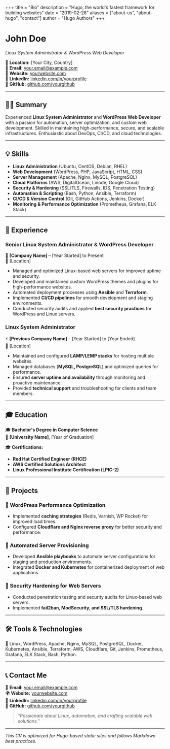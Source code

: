 +++
title = "Bio"
description = "Hugo, the world's fastest framework for building websites"
date = "2019-02-28"
aliases = ["about-us", "about-hugo", "contact"]
author = "Hugo Authors"
+++


# **John Doe**
_Linux System Administrator & WordPress Web Developer_

📍 **Location:** [Your City, Country]  
📧 **Email:** [your.email@example.com](mailto:your.email@example.com)  
🔗 **Website:** [yourwebsite.com](https://yourwebsite.com)  
💼 **LinkedIn:** [linkedin.com/in/yourprofile](https://linkedin.com/in/yourprofile)  
🐙 **GitHub:** [github.com/yourgithub](https://github.com/yourgithub)  

---

## **👨‍💻 Summary**
Experienced **Linux System Administrator** and **WordPress Web Developer** with a passion for automation, server optimization, and custom web development. Skilled in maintaining high-performance, secure, and scalable infrastructures. Enthusiastic about DevOps, CI/CD, and cloud technologies.

---

## **💡 Skills**
- **Linux Administration** (Ubuntu, CentOS, Debian, RHEL)
- **Web Development** (WordPress, PHP, JavaScript, HTML, CSS)
- **Server Management** (Apache, Nginx, MySQL, PostgreSQL)
- **Cloud Platforms** (AWS, DigitalOcean, Linode, Google Cloud)
- **Security & Hardening** (SSL/TLS, Firewalls, IDS, Penetration Testing)
- **Automation & Scripting** (Bash, Python, Ansible, Terraform)
- **CI/CD & Version Control** (Git, GitHub Actions, Jenkins, Docker)
- **Monitoring & Performance Optimization** (Prometheus, Grafana, ELK Stack)

---

## **📂 Experience**

### **Senior Linux System Administrator & WordPress Developer**  
🚀 **[Company Name]** – [Year Started] to Present  
📍 [Location]

- Managed and optimized Linux-based web servers for improved uptime and security.
- Developed and maintained custom WordPress themes and plugins for high-performance websites.
- Automated deployment processes using **Ansible** and **Terraform**.
- Implemented **CI/CD pipelines** for smooth development and staging environments.
- Conducted security audits and applied **best security practices** for WordPress and Linux servers.

### **Linux System Administrator**  
⚡ **[Previous Company Name]** – [Year Started] to [Year Ended]  
📍 [Location]

- Maintained and configured **LAMP/LEMP stacks** for hosting multiple websites.
- Managed databases (**MySQL, PostgreSQL**) and optimized queries for performance.
- Ensured **server uptime and availability** through monitoring and proactive maintenance.
- Provided **technical support** and troubleshooting for clients and team members.

---

## **🎓 Education**
🎓 **Bachelor's Degree in Computer Science**  
🏫 **[University Name]**, [Year of Graduation]

🎓 **Certifications:**  
- **Red Hat Certified Engineer (RHCE)**
- **AWS Certified Solutions Architect**
- **Linux Professional Institute Certification (LPIC-2)**

---

## **📜 Projects**

### **🔹 WordPress Performance Optimization**
- Implemented **caching strategies** (Redis, Varnish, WP Rocket) for improved load times.
- Configured **Cloudflare and Nginx reverse proxy** for better security and performance.

### **🔹 Automated Server Provisioning**
- Developed **Ansible playbooks** to automate server configurations for staging and production environments.
- Integrated **Docker and Kubernetes** for containerized deployment of web applications.

### **🔹 Security Hardening for Web Servers**
- Conducted penetration testing and security audits for Linux-based web servers.
- Implemented **fail2ban, ModSecurity, and SSL/TLS hardening**.

---

## **🛠 Tools & Technologies**
🚀 Linux, WordPress, Apache, Nginx, MySQL, PostgreSQL, Docker, Kubernetes, Ansible, Terraform, AWS, Cloudflare, Git, Jenkins, Prometheus, Grafana, ELK Stack, Bash, Python.

---

## **📞 Contact Me**
📧 **Email:** [your.email@example.com](mailto:your.email@example.com)  
🌍 **Website:** [yourwebsite.com](https://yourwebsite.com)  
💼 **LinkedIn:** [linkedin.com/in/yourprofile](https://linkedin.com/in/yourprofile)  
🐙 **GitHub:** [github.com/yourgithub](https://github.com/yourgithub)

> _"Passionate about Linux, automation, and crafting scalable web solutions."_

---

_This CV is optimized for Hugo-based static sites and follows Markdown best practices._
